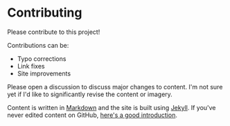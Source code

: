 # Contributing

Please contribute to this project!

Contributions can be:

- Typo corrections
- Link fixes
- Site improvements

Please open a discussion to discuss major changes to content. I'm not sure yet if I'd like to significantly revise the content or imagery.

Content is written in [Markdown](https://docs.github.com/en/get-started/writing-on-github/getting-started-with-writing-and-formatting-on-github/basic-writing-and-formatting-syntax) and the site is built using [Jekyll](https://jekyllrb.com). If you've never edited content on GitHub, [here's a good introduction](https://docs.github.com/en/get-started/writing-on-github/getting-started-with-writing-and-formatting-on-github/quickstart-for-writing-on-github).
